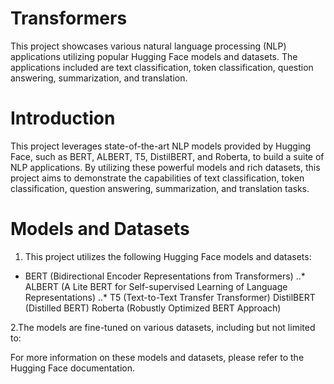 # Transformers
This project showcases various natural language processing (NLP) applications utilizing popular Hugging Face models and datasets. The applications included are text classification, token classification, question answering, summarization, and translation.

# Introduction
This project leverages state-of-the-art NLP models provided by Hugging Face, such as BERT, ALBERT, T5, DistilBERT, and Roberta, to build a suite of NLP applications. By utilizing these powerful models and rich datasets, this project aims to demonstrate the capabilities of text classification, token classification, question answering, summarization, and translation tasks.

# Models and Datasets
1. This project utilizes the following Hugging Face models and datasets:
* BERT (Bidirectional Encoder Representations from Transformers)
..* ALBERT (A Lite BERT for Self-supervised Learning of Language Representations)
..* T5 (Text-to-Text Transfer Transformer)
DistilBERT (Distilled BERT)
Roberta (Robustly Optimized BERT Approach)

2.The models are fine-tuned on various datasets, including but not limited to:

For more information on these models and datasets, please refer to the Hugging Face documentation.
